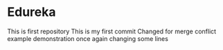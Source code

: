 # Edureka
This is first repository
This is my first commit
Changed for merge conflict example demonstration
once again changing some lines

